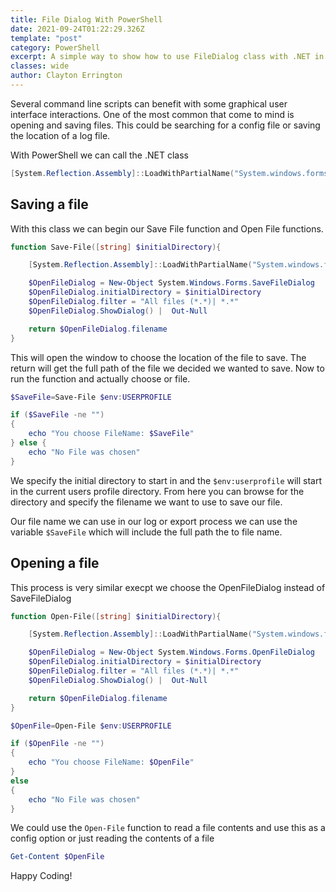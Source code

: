 ```yaml
---
title: File Dialog With PowerShell
date: 2021-09-24T01:22:29.326Z
template: "post"
category: PowerShell
excerpt: A simple way to show how to use FileDialog class with .NET in PowerShell
classes: wide
author: Clayton Errington
---
```


Several command line scripts can benefit with some graphical user interface interactions. One of the most common that come to mind is opening and saving files. This could be searching for a config file or saving the location of a log file.

With PowerShell we can call the .NET class 

```powershell
[System.Reflection.Assembly]::LoadWithPartialName("System.windows.forms")
```

## Saving a file

With this class we can begin our Save File function and Open File functions.

```powershell
function Save-File([string] $initialDirectory){

    [System.Reflection.Assembly]::LoadWithPartialName("System.windows.forms") | Out-Null

    $OpenFileDialog = New-Object System.Windows.Forms.SaveFileDialog
    $OpenFileDialog.initialDirectory = $initialDirectory
    $OpenFileDialog.filter = "All files (*.*)| *.*"
    $OpenFileDialog.ShowDialog() |  Out-Null

    return $OpenFileDialog.filename
}
```

This will open the window to choose the location of the file to save. The return will get the full path of the file we decided we wanted to save. Now to run the function and actually choose or file.

```powershell
$SaveFile=Save-File $env:USERPROFILE

if ($SaveFile -ne "") 
{
    echo "You choose FileName: $SaveFile" 
} else {
    echo "No File was chosen"
}
```

We specify the initial directory to start in and the `$env:userprofile` will start in the current users profile directory. From here you can browse for the directory and specify the filename we want to use to save our file.

Our file name we can use in our log or export process we can use the variable `$SaveFile` which will include the full path the to file name.

## Opening a file

This process is very similar execpt we choose the OpenFileDialog instead of SaveFileDialog

```powershell
function Open-File([string] $initialDirectory){

    [System.Reflection.Assembly]::LoadWithPartialName("System.windows.forms") | Out-Null

    $OpenFileDialog = New-Object System.Windows.Forms.OpenFileDialog
    $OpenFileDialog.initialDirectory = $initialDirectory
    $OpenFileDialog.filter = "All files (*.*)| *.*"
    $OpenFileDialog.ShowDialog() |  Out-Null

    return $OpenFileDialog.filename
} 

$OpenFile=Open-File $env:USERPROFILE 

if ($OpenFile -ne "") 
{
    echo "You choose FileName: $OpenFile" 
} 
else 
{
    echo "No File was chosen"
}
```

We could use the `Open-File` function to read a file contents and use this as a config option or just reading the contents of a file 

```powershell
Get-Content $OpenFile
```

Happy Coding!
